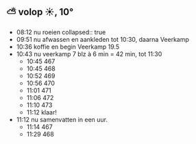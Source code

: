 ## ⛅ volop ☀️, 10°
- 08:12 nu roeien
  collapsed:: true
- 09:51 nu afwassen en aankleden tot 10:30, daarna Veerkamp
- 10:36 koffie en begin Veerkamp 19.5
- 10:43 nu veerkamp 7 blz à 6 min = 42 min, tot 11:30
	- 10:45 467
	- 10:45 468
	- 10:52 469
	- 10:56 470
	- 11:01 471
	- 11:06 472
	- 11:10 473
	- 11:12 klaar!
- 11:12 nu samenvatten in een uur.
	- 11:14 467
	- 11:29 468